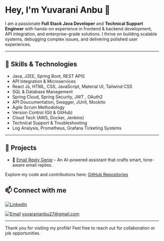 # Hey, I'm Yuvarani Anbu 👋
I am a passionate **Full Stack Java Developer** and **Technical Support Engineer** with hands-on experience in frontend & backend development, API integration, and enterprise-grade solutions. I thrive on building scalable systems, debugging complex issues, and delivering polished user experiences.

----

## 💼 Skills & Technologies
- Java, J2EE, Spring Boot, REST APIS
- API Integration & Microservices
- React Js, HTML, CSS, JavaScript, Material UI, Tailwind CSS
- SQL & Database Management
- Spring Cloud, Spring Security, JWT , OAuth2
- API Doucumentation, Swagger, JUnit, Mockito
- Agile Scrum Methodology  
- Version Control (Git & GitHub)
- Cloud Tech (AWS, Docker, Jenkins)
- Technical Support & Troubleshooting
- Log Analysis, Prometheus, Grafana Ticketing Systems

---

## 🚀 Projects

- 🤖 [Email Reply Genie](https://github.com/yuvaranianbu27/email-reply-genie) – An AI-powered assistant that crafts smart, tone-aware email replies.

Explore my code and contributions here: [GitHub Repositories](https://github.com/yuvaranianbu27)





## 📫 Connect with me

[![LinkedIn](https://img.shields.io/badge/LINKEDIN-blue?style=for-the-badge&logo=linkedin)](https://www.linkedin.com/in/yuvaranianbu)

[![Email](https://img.shields.io/badge/EMAIL-red?style=for-the-badge&logo=gmail)](mailto:yuvaranianbu27@gmail.com) yuvaranianbu27@gmail.com




---

Thank you for visiting my profile! Feel free to reach out for collaboration or job opportunities.
